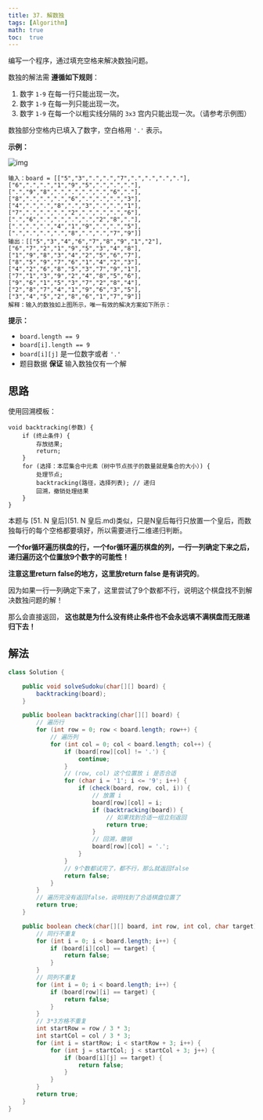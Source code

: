 ```yaml
---
title: 37. 解数独
tags: [Algorithm]
math: true
toc:  true
---
```


编写一个程序，通过填充空格来解决数独问题。

数独的解法需 **遵循如下规则**：

1. 数字 `1-9` 在每一行只能出现一次。
2. 数字 `1-9` 在每一列只能出现一次。
3. 数字 `1-9` 在每一个以粗实线分隔的 `3x3` 宫内只能出现一次。（请参考示例图）

数独部分空格内已填入了数字，空白格用 `'.'` 表示。

 

**示例：**

![img](https://assets.leetcode-cn.com/aliyun-lc-upload/uploads/2021/04/12/250px-sudoku-by-l2g-20050714svg.png)

```
输入：board = [["5","3",".",".","7",".",".",".","."],["6",".",".","1","9","5",".",".","."],[".","9","8",".",".",".",".","6","."],["8",".",".",".","6",".",".",".","3"],["4",".",".","8",".","3",".",".","1"],["7",".",".",".","2",".",".",".","6"],[".","6",".",".",".",".","2","8","."],[".",".",".","4","1","9",".",".","5"],[".",".",".",".","8",".",".","7","9"]]
输出：[["5","3","4","6","7","8","9","1","2"],["6","7","2","1","9","5","3","4","8"],["1","9","8","3","4","2","5","6","7"],["8","5","9","7","6","1","4","2","3"],["4","2","6","8","5","3","7","9","1"],["7","1","3","9","2","4","8","5","6"],["9","6","1","5","3","7","2","8","4"],["2","8","7","4","1","9","6","3","5"],["3","4","5","2","8","6","1","7","9"]]
解释：输入的数独如上图所示，唯一有效的解决方案如下所示：
```

 

**提示：**

- `board.length == 9`
- `board[i].length == 9`
- `board[i][j]` 是一位数字或者 `'.'`
- 题目数据 **保证** 输入数独仅有一个解

## 思路

使用回溯模板：

```
void backtracking(参数) {
    if (终止条件) {
        存放结果;
        return;
    }
    for (选择：本层集合中元素（树中节点孩子的数量就是集合的大小）) {
        处理节点;
        backtracking(路径，选择列表); // 递归
        回溯，撤销处理结果
    }
}
```

本题与 [51. N 皇后](51. N 皇后.md)类似，只是N皇后每行只放置一个皇后，而数独每行的每个空格都要填好，所以需要进行二维递归判断。

**一个for循环遍历棋盘的行，一个for循环遍历棋盘的列，一行一列确定下来之后，递归遍历这个位置放9个数字的可能性！**

**注意这里return false的地方，这里放return false 是有讲究的**。

因为如果一行一列确定下来了，这里尝试了9个数都不行，说明这个棋盘找不到解决数独问题的解！

那么会直接返回， **这也就是为什么没有终止条件也不会永远填不满棋盘而无限递归下去！**

## 解法

```java
class Solution {

    public void solveSudoku(char[][] board) {
        backtracking(board);
    }

    public boolean backtracking(char[][] board) {
        // 遍历行
        for (int row = 0; row < board.length; row++) {
            // 遍历列
            for (int col = 0; col < board.length; col++) {
                if (board[row][col] != '.') {
                    continue;
                }
                // (row, col) 这个位置放 i 是否合适
                for (char i = '1'; i <= '9'; i++) {
                    if (check(board, row, col, i)) {
                        // 放置 i
                        board[row][col] = i;
                        if (backtracking(board)) {
                            // 如果找到合适一组立刻返回
                            return true;
                        }
                        // 回溯，撤销
                        board[row][col] = '.';
                    }
                }
                // 9个数都试完了，都不行，那么就返回false
                return false;
            }
        }
        // 遍历完没有返回false，说明找到了合适棋盘位置了
        return true;
    }

    public boolean check(char[][] board, int row, int col, char target) {
        // 同行不重复
        for (int i = 0; i < board.length; i++) {
            if (board[i][col] == target) {
                return false;
            }
        }
        // 同列不重复
        for (int i = 0; i < board.length; i++) {
            if (board[row][i] == target) {
                return false;
            }
        }
        // 3*3方格不重复
        int startRow = row / 3 * 3;
        int startCol = col / 3 * 3;
        for (int i = startRow; i < startRow + 3; i++) {
            for (int j = startCol; j < startCol + 3; j++) {
                if (board[i][j] == target) {
                    return false;
                }
            }
        }
        return true;
    }
}
```

